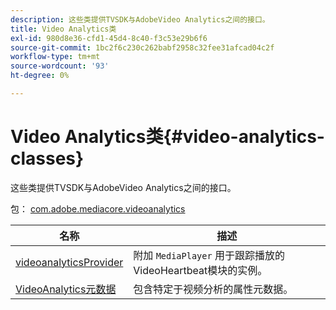 ```yaml
---
description: 这些类提供TVSDK与AdobeVideo Analytics之间的接口。
title: Video Analytics类
exl-id: 980d8e36-cfd1-45d4-8c40-f3c53e29b6f6
source-git-commit: 1bc2f6c230c262babf2958c32fee31afcad04c2f
workflow-type: tm+mt
source-wordcount: '93'
ht-degree: 0%

---
```


# Video Analytics类{#video-analytics-classes}

这些类提供TVSDK与AdobeVideo Analytics之间的接口。

包： [com.adobe.mediacore.videoanalytics](https://help.adobe.com/en_US/primetime/api/psdk/asdoc-dhls_1.4/com/adobe/mediacore/videoanalytics/package-detail.html)

| 名称 | 描述 |
|---|---|
| [videoanalyticsProvider](https://help.adobe.com/en_US/primetime/api/psdk/asdoc-dhls_1.4/com/adobe/mediacore/videoanalytics/VideoAnalyticsProvider.html) | 附加 `MediaPlayer` 用于跟踪播放的VideoHeartbeat模块的实例。 |
| [VideoAnalytics元数据](https://help.adobe.com/en_US/primetime/api/psdk/asdoc-dhls_1.4/com/adobe/mediacore/videoanalytics/VideoAnalyticsMetadata.html) | 包含特定于视频分析的属性元数据。 |
